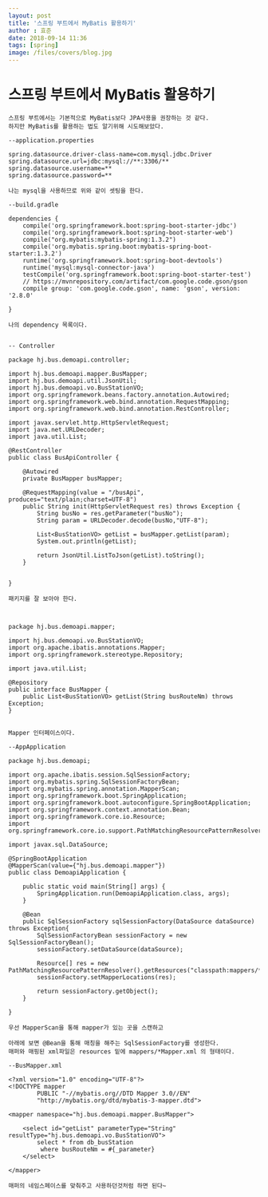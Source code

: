 ```yaml
---
layout: post
title: '스프링 부트에서 MyBatis 활용하기'
author : 효준
date: 2018-09-14 11:36
tags: [spring]
image: /files/covers/blog.jpg
---
```


# 스프링 부트에서 MyBatis 활용하기
    스프링 부트에서는 기본적으로 MyBatis보다 JPA사용을 권장하는 것 같다.
    하지만 MyBatis를 활용하는 법도 알기위해 시도해보았다.
    
    --application.properties

    spring.datasource.driver-class-name=com.mysql.jdbc.Driver
    spring.datasource.url=jdbc:mysql://**:3306/**
    spring.datasource.username=**
    spring.datasource.password=**

    나는 mysql을 사용하므로 위와 같이 셋팅을 한다.
    
    --build.gradle
    
    dependencies {
        compile('org.springframework.boot:spring-boot-starter-jdbc')
        compile('org.springframework.boot:spring-boot-starter-web')
        compile("org.mybatis:mybatis-spring:1.3.2")
        compile('org.mybatis.spring.boot:mybatis-spring-boot-starter:1.3.2')
        runtime('org.springframework.boot:spring-boot-devtools')
        runtime('mysql:mysql-connector-java')
        testCompile('org.springframework.boot:spring-boot-starter-test')
        // https://mvnrepository.com/artifact/com.google.code.gson/gson
        compile group: 'com.google.code.gson', name: 'gson', version: '2.8.0'
    
    }
    
    나의 dependency 목록이다.
    
    
    -- Controller
    
    package hj.bus.demoapi.controller;
    
    import hj.bus.demoapi.mapper.BusMapper;
    import hj.bus.demoapi.util.JsonUtil;
    import hj.bus.demoapi.vo.BusStationVO;
    import org.springframework.beans.factory.annotation.Autowired;
    import org.springframework.web.bind.annotation.RequestMapping;
    import org.springframework.web.bind.annotation.RestController;
    
    import javax.servlet.http.HttpServletRequest;
    import java.net.URLDecoder;
    import java.util.List;
    
    @RestController
    public class BusApiController {
    
        @Autowired
        private BusMapper busMapper;
    
        @RequestMapping(value = "/busApi", produces="text/plain;charset=UTF-8")
        public String init(HttpServletRequest res) throws Exception {
            String busNo = res.getParameter("busNo");
            String param = URLDecoder.decode(busNo,"UTF-8");
    
            List<BusStationVO> getList = busMapper.getList(param);
            System.out.println(getList);
    
            return JsonUtil.ListToJson(getList).toString();
        }
    
    
    }

    패키지를 잘 보아야 한다.
    
    
    
    package hj.bus.demoapi.mapper;
    
    import hj.bus.demoapi.vo.BusStationVO;
    import org.apache.ibatis.annotations.Mapper;
    import org.springframework.stereotype.Repository;
    
    import java.util.List;
    
    @Repository
    public interface BusMapper {
        public List<BusStationVO> getList(String busRouteNm) throws Exception;
    }


    Mapper 인터페이스이다.
    
    --AppApplication
    
    package hj.bus.demoapi;
    
    import org.apache.ibatis.session.SqlSessionFactory;
    import org.mybatis.spring.SqlSessionFactoryBean;
    import org.mybatis.spring.annotation.MapperScan;
    import org.springframework.boot.SpringApplication;
    import org.springframework.boot.autoconfigure.SpringBootApplication;
    import org.springframework.context.annotation.Bean;
    import org.springframework.core.io.Resource;
    import org.springframework.core.io.support.PathMatchingResourcePatternResolver;
    
    import javax.sql.DataSource;
    
    @SpringBootApplication
    @MapperScan(value={"hj.bus.demoapi.mapper"})
    public class DemoapiApplication {
    
        public static void main(String[] args) {
            SpringApplication.run(DemoapiApplication.class, args);
        }
    
        @Bean
        public SqlSessionFactory sqlSessionFactory(DataSource dataSource) throws Exception{
            SqlSessionFactoryBean sessionFactory = new SqlSessionFactoryBean();
            sessionFactory.setDataSource(dataSource);
    
            Resource[] res = new PathMatchingResourcePatternResolver().getResources("classpath:mappers/*Mapper.xml");
            sessionFactory.setMapperLocations(res);
    
            return sessionFactory.getObject();
        }
    
    }
    
    우선 MapperScan을 통해 mapper가 있는 곳을 스캔하고
    
    아래에 보면 @Bean을 통해 매칭을 해주는 SqlSessionFactory를 생성한다.
    매퍼와 매핑된 xml파일은 resources 밑에 mappers/*Mapper.xml 의 형태이다.
    
    --BusMapper.xml
    
    <?xml version="1.0" encoding="UTF-8"?>
    <!DOCTYPE mapper
            PUBLIC "-//mybatis.org//DTD Mapper 3.0//EN"
            "http://mybatis.org/dtd/mybatis-3-mapper.dtd">
    
    <mapper namespace="hj.bus.demoapi.mapper.BusMapper">
    
        <select id="getList" parameterType="String" resultType="hj.bus.demoapi.vo.BusStationVO">
            select * from db_busStation
             where busRouteNm = #{_parameter}
        </select>
    
    </mapper>
    
    매퍼의 네임스페이스를 맞춰주고 사용하던것처럼 하면 된다~